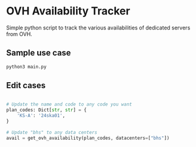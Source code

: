 # OVH Availability Tracker

Simple python script to track the various availabilities of dedicated servers from OVH.

## Sample use case
```bash
python3 main.py
```

## Edit cases
```python

# Update the name and code to any code you want
plan_codes: Dict[str, str] = {
    'KS-A': '24ska01',
}
    
# Update "bhs" to any data centers
avail = get_ovh_availability(plan_codes, datacenters=["bhs"])
```